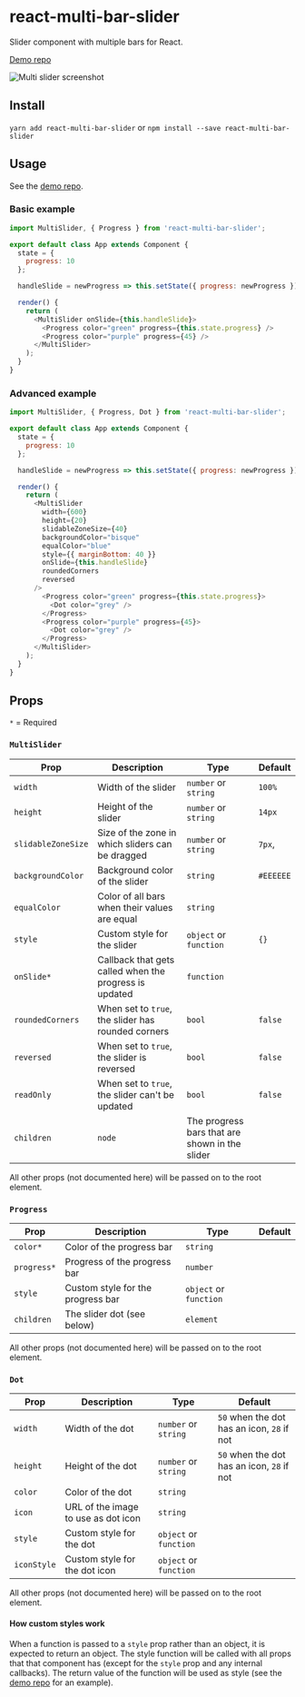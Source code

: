 # react-multi-bar-slider
Slider component with multiple bars for React.

[Demo repo](https://github.com/rafaelklaessen/react-multi-bar-slider-demo)

![Multi slider screenshot](https://github.com/rafaelklaessen/react-multi-bar-slider/raw/master/screenshots/screenshot.png "Screenshot of the multi slider demo")

## Install
`yarn add react-multi-bar-slider` or `npm install --save react-multi-bar-slider`

## Usage
See the [demo repo](https://github.com/rafaelklaessen/react-multi-bar-slider-demo).

### Basic example
```javascript
import MultiSlider, { Progress } from 'react-multi-bar-slider';

export default class App extends Component {
  state = {
    progress: 10
  };

  handleSlide = newProgress => this.setState({ progress: newProgress });

  render() {
    return (
      <MultiSlider onSlide={this.handleSlide}>
        <Progress color="green" progress={this.state.progress} />
        <Progress color="purple" progress={45} />
      </MultiSlider>
    );
  }
}
```

### Advanced example
```javascript
import MultiSlider, { Progress, Dot } from 'react-multi-bar-slider';

export default class App extends Component {
  state = {
    progress: 10
  };

  handleSlide = newProgress => this.setState({ progress: newProgress });

  render() {
    return (
      <MultiSlider
        width={600}
        height={20}
        slidableZoneSize={40}
        backgroundColor="bisque"
        equalColor="blue"
        style={{ marginBottom: 40 }}
        onSlide={this.handleSlide}
        roundedCorners
        reversed
      />
        <Progress color="green" progress={this.state.progress}>
          <Dot color="grey" />
        </Progress>
        <Progress color="purple" progress={45}>
          <Dot color="grey" />
        </Progress>
      </MultiSlider>
    );
  }
}
```

## Props
`*` = Required

### `MultiSlider`
Prop | Description | Type | Default
---- | ----------- | ---- | -------
`width` | Width of the slider | `number` or `string` | `100%`
`height` | Height of the slider | `number` or `string` | `14px`
`slidableZoneSize` | Size of the zone in which sliders can be dragged | `number` or `string` | `7px`,
`backgroundColor` | Background color of the slider | `string` | `#EEEEEE`
`equalColor` | Color of all bars when their values are equal | `string` |
`style` | Custom style for the slider | `object` or `function` | `{}`
`onSlide*` | Callback that gets called when the progress is updated | `function` |
`roundedCorners` | When set to `true`, the slider has rounded corners | `bool` | `false`
`reversed` | When set to `true`, the slider is reversed | `bool` | `false`
`readOnly` | When set to `true`, the slider can't be updated | `bool` | `false`
`children` | `node` | The progress bars that are shown in the slider |

All other props (not documented here) will be passed on to the root element.

### `Progress`
Prop | Description | Type | Default
----- | ----------- | ---- | -------
`color*` | Color of the progress bar | `string` |
`progress*` | Progress of the progress bar | `number` |
`style` | Custom style for the progress bar | `object` or `function` |
`children` | The slider dot (see below) | `element` |

All other props (not documented here) will be passed on to the root element.

### `Dot`
Prop | Description | Type | Default
----- | ----------- | ---- | -------
`width` | Width of the dot | `number` or `string` | `50` when the dot has an icon, `28` if not
`height` | Height of the dot | `number` or `string` | `50` when the dot has an icon, `28` if not
`color` | Color of the dot | `string` |
`icon` | URL of the image to use as dot icon | `string` |
`style` | Custom style for the dot | `object` or `function` |
`iconStyle` | Custom style for the dot icon | `object` or `function` |

All other props (not documented here) will be passed on to the root element.

#### How custom styles work
When a function is passed to a `style` prop rather than an object, it is expected to return an object.
The style function will be called with all props that that component has (except for the `style` prop and any internal callbacks). The return value of the function will be used as style (see the [demo repo](https://github.com/rafaelklaessen/react-multi-bar-slider-demo) for an example).
